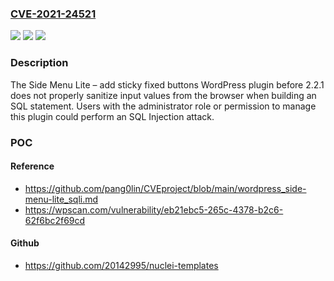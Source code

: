 ### [CVE-2021-24521](https://cve.mitre.org/cgi-bin/cvename.cgi?name=CVE-2021-24521)
![](https://img.shields.io/static/v1?label=Product&message=Side%20Menu%20Lite%20%E2%80%93%20add%20sticky%20fixed%20buttons&color=blue)
![](https://img.shields.io/static/v1?label=Version&message=2.2.1%3C%202.2.1%20&color=brighgreen)
![](https://img.shields.io/static/v1?label=Vulnerability&message=CWE-89%20SQL%20Injection&color=brighgreen)

### Description

The Side Menu Lite – add sticky fixed buttons WordPress plugin before 2.2.1 does not properly sanitize input values from the browser when building an SQL statement. Users with the administrator role or permission to manage this plugin could perform an SQL Injection attack.

### POC

#### Reference
- https://github.com/pang0lin/CVEproject/blob/main/wordpress_side-menu-lite_sqli.md
- https://wpscan.com/vulnerability/eb21ebc5-265c-4378-b2c6-62f6bc2f69cd

#### Github
- https://github.com/20142995/nuclei-templates

